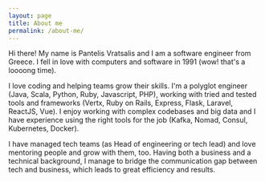 ```yaml
---
layout: page
title: About me
permalink: /about-me/
---
```


Hi there! My name is Pantelis Vratsalis and I am a software engineer from Greece. I fell in love with computers and software in 1991 (wow! that's a loooong time).

I love coding and helping teams grow their skills. I'm a polyglot engineer (Java, Scala, Python, Ruby, Javascript, PHP), working with tried and tested tools and frameworks (Vertx, Ruby on Rails, Express, Flask, Laravel, ReactJS, Vue). I enjoy working with complex codebases and big data and I have experience using the right tools for the job (Kafka, Nomad, Consul, Kubernetes, Docker).

I have managed tech teams (as Head of engineering or tech lead) and love mentoring people and grow with them, too. Having both a business and a technical background, I manage to bridge the communication gap between tech and business, which leads to great efficiency and results. 

